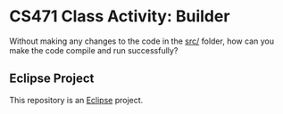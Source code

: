 # CS471 Class Activity: Builder

Without making any changes to the code in the [src/](src/) folder, 
how can you make the code compile and run successfully?

## Eclipse Project
This repository is an [Eclipse](https://www.eclipse.org/) project.
